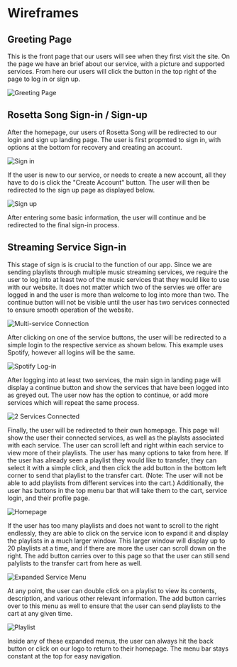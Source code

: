 # Wireframes

## Greeting Page

This is the front page that our users will see when they first visit the site. On the page we have an brief about our service, with a picture and supported services. From here our users will click the button in the top right of the page to log in or sign up.

![Greeting Page](https://github.com/ChicoState/ux-rosetta-song/blob/2ce255ea0ec3c28acbf362dfaea43217a2f1bd8c/wireframes/1.png)

## Rosetta Song Sign-in / Sign-up

After the homepage, our users of Rosetta Song will be redirected to our login and sign up landing page. The user is first propmted to sign in, with options at the bottom for recovery and creating an account.

![Sign in](https://github.com/ChicoState/ux-rosetta-song/blob/7aa94df35fdcb1f7508a01106b74ceab4e786402/wireframes/2/2-1.png)

If the user is new to our service, or needs to create a new account, all they have to do is click the "Create Account" button. The user will then be redirected to the sign up page as displayed below.

![Sign up](https://github.com/ChicoState/ux-rosetta-song/blob/0e5d028a9b6314e2fe4269e6d4fceb873b8b59d9/wireframes/2/2-2.png)

 After entering some basic information, the user will continue and be redirected to the final sign-in process.

## Streaming Service Sign-in

This stage of sign is is crucial to the function of our app. Since we are sending playlists through multiple music streaming services, we require the user to log into at least two of the music services that they would like to use with our website. It does not matter which two of the servies we offer are logged in and the user is more than welcome to log into more than two. The continue button will not be visible until the user has two services connected to ensure smooth operation of the website.

![Multi-service Connection](https://github.com/ChicoState/ux-rosetta-song/blob/9554719c31698d669d6fb1cbf3bc21988cfdec59/wireframes/3/3-1.png)

After clicking on one of the service buttons, the user will be redirected to a simple login to the respective service as shown below. This example uses Spotify, however all logins will be the same.

![Spotify Log-in](https://github.com/ChicoState/ux-rosetta-song/blob/13e278dc04d2b92c8216abf02ad0fb2776c37720/wireframes/3/3-2.png)

After logging into at least two services, the main sign in landing page will display a continue button and show the services that have been logged into as greyed out. The user now has the option to continue, or add more services which will repeat the same process.

![2 Services Connected](https://github.com/ChicoState/ux-rosetta-song/blob/13e278dc04d2b92c8216abf02ad0fb2776c37720/wireframes/3/3-3.png)

Finally, the user will be redirected to their own homepage. This page will show the user their connected services, as well as the playlsts associated with each service. The user can scroll left and right within each service to view more of their playlists.
The user has many options to take from here. If the user has already seen a playlist they would like to transfer, they can select it with a simple click, and then click the add button in the bottom left corner to send that playlist to the transfer cart. (Note: The user will not be able to add playlists from different services into the cart.) 
Additionally, the user has buttons in the top menu bar that will take them to the cart, service login, and their profile page.

![Homepage](https://github.com/ChicoState/ux-rosetta-song/blob/378f40b9095f6bd512524db862dc854c452b3a3d/wireframes/4/4-1.png)

If the user has too many playlists and does not want to scroll to the right endlessly, they are able to click on the service icon to expand it and display the playlists in a much larger window. This larger window will display up to 20 playlists at a time, and if there are more the user can scroll down on the right. The add button carries over to this page so that the user can still send palylists to the transfer cart from here as well. 

![Expanded Service Menu](https://github.com/ChicoState/ux-rosetta-song/blob/81b83f73b36fc6bb8e58f739d8636c6ba67bf529/wireframes/4/4-2.png)

At any point, the user can double click on a playlist to view its contents, description, and various other relevant information. The add button carries over to this menu as well to ensure that the user can send playlists to the cart at any given time.

![Playlist](https://github.com/ChicoState/ux-rosetta-song/blob/81b83f73b36fc6bb8e58f739d8636c6ba67bf529/wireframes/4/4-3.png)

Inside any of these expanded menus, the user can always hit the back button or click on our logo to return to their homepage. The menu bar stays constant at the top for easy navigation.


